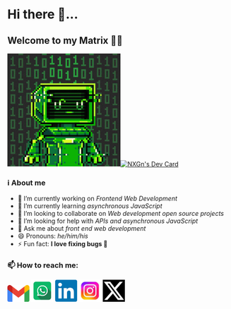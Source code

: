 <h1>Hi there 👋...</h1>
<h2>Welcome to my Matrix 🧑‍💻</h2>
<img src="./images/matrix-polyform-labs.gif" width="256"><a href="https://app.daily.dev/nxgn"><img src="https://api.daily.dev/devcards/v2/MmUJcJwBgcfzON2jb9oBM.png?type=default&r=xtb" width="356" alt="NXGn's Dev Card"/></a>

### ℹ️ About me
- 🔭 I’m currently working on *Frontend Web Development*
- 🌱 I’m currently learning *asynchronous JavaScript*
- 👯 I’m looking to collaborate on *Web development open source projects*
- 🤔 I’m looking for help with *APIs and asynchronous JavaScript*
- 💬 Ask me about *front end web development*
- 😄 Pronouns: _he/him/his_
- ⚡ Fun fact: **I love fixing bugs 🌚**

### 📫 How to reach me:
<a href="mailto:akintadetemi19@gmail.com"><img src="./images/Gm.png" width="50"></a>
<a href="https://api.whatsapp.com?phone=08135189838"><img src="./images/Wa.png" width="50"></a>
<a href="https://www.linkedin.com/in/temiloluwa-akintade-4b6798254?utm_source=share&utm_campaign=share_via&utm_content=profile&utm_medium=android_app"><img src="./images/LinkedIn.png" width="50"></a>
<a href="https://instagram.com/temi_tenderluxe?utm_source=qr&igshid=MzNlNGNkZWQ4Mg=="><img src="./images/Ig.jpeg" width="50"></a>
<a href="https://twitter.com/Temi_tade2805?t=h8nSHNKEviZ6OeZt9pDPCg&s=09"><img src="./images/X.png" width="50"></a>
